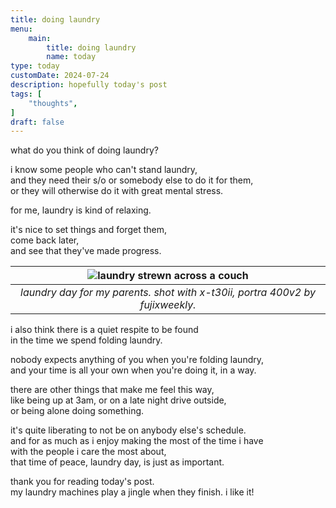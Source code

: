 ```yaml
---
title: doing laundry
menu:
    main:
        title: doing laundry
        name: today
type: today
customDate: 2024-07-24
description: hopefully today's post
tags: [
    "thoughts",
]
draft: false
---
```


what do you think of doing laundry?

i know some people who can't stand laundry,\
and they need their s/o or somebody else to do it for them,\
or they will otherwise do it with great mental stress.

for me, laundry is kind of relaxing.

it's nice to set things and forget them,\
come back later,\
and see that they've made progress.

| ![laundry strewn across a couch](/images/laundry.png) | 
|:--:| 
| *laundry day for my parents. shot with x-t30ii, portra 400v2 by fujixweekly.* |

i also think there is a quiet respite to be found\
in the time we spend folding laundry.

nobody expects anything of you when you're folding laundry,\
and your time is all your own when you're doing it, in a way.

there are other things that make me feel this way,\
like being up at 3am, or on a late night drive outside,\
or being alone doing something.

it's quite liberating to not be on anybody else's schedule.\
and for as much as i enjoy making the most of the time i have\
with the people i care the most about,\
that time of peace, laundry day, is just as important.

thank you for reading today's post.\
my laundry machines play a jingle when they finish. i like it!